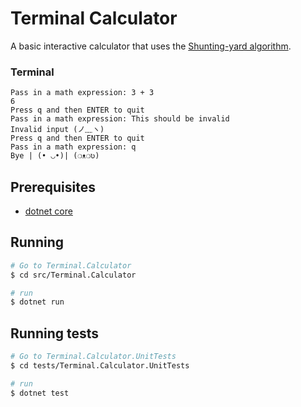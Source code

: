 # Terminal Calculator

A basic interactive calculator that uses the  [Shunting-yard algorithm](https://en.wikipedia.org/wiki/Shunting-yard_algorithm).

### Terminal
```
Pass in a math expression: 3 + 3
6
Press q and then ENTER to quit
Pass in a math expression: This should be invalid
Invalid input (ノ﹏ヽ)
Press q and then ENTER to quit
Pass in a math expression: q
Bye | (• ◡•)| (❍ᴥ❍ʋ)
```

## Prerequisites
* [dotnet core](https://dotnet.microsoft.com/download)

## Running
```bash
# Go to Terminal.Calculator
$ cd src/Terminal.Calculator

# run
$ dotnet run
```

## Running tests
```bash
# Go to Terminal.Calculator.UnitTests
$ cd tests/Terminal.Calculator.UnitTests

# run
$ dotnet test
```